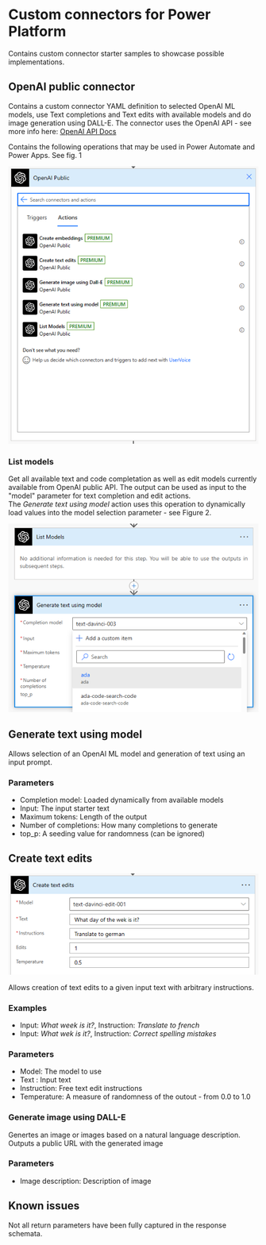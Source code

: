 # Custom connectors for Power Platform

Contains custom connector starter samples to showcase possible implementations.

## OpenAI public connector

Contains a custom connector YAML definition to selected OpenAI ML models, use Text completions and Text edits with available models and do image generation using DALL-E.
The connector uses the OpenAI API - see more info here: [OpenAI API Docs](https://platform.openai.com/docs/introduction/overview)

Contains the following operations that may be used in Power Automate and Power Apps. See fig. 1  

![Figure 1 - Connector actions](https://github.com/aschauera/PowerPlatform/blob/master/Custom%20Connectors/img/OpenAIPublicConnector_Actions.png)  

### List models
Get all available text and code completation as well as edit models currently available from OpenAI public API.
The output can be used as input to the "model" parameter for text completion and edit actions.  
The *Generate text using model* action uses this operation to dynamically load values into the model selection parameter - see Figure 2.

![Figure 2 - Dynamically loaded models for model parameter](https://github.com/aschauera/PowerPlatform/blob/master/Custom%20Connectors/img/OpenAIPublicConnector_Models.png)  


## Generate text using model
Allows selection of an OpenAI ML model and generation of text using an input prompt.
### Parameters
- Completion model: Loaded dynamically from available models
- Input: The input starter text 
- Maximum tokens: Length of the output
- Number of completions: How many completions to generate
- top_p: A seeding value for randomness (can be ignored)

## Create text edits

![Figure 3 - Text edits](https://github.com/aschauera/PowerPlatform/blob/master/Custom%20Connectors/img/OpenAIPublicConnector_GenerateTextEdit.png)  

Allows creation of text edits to a given input text with arbitrary instructions.  
### Examples
- Input: *What week is it?*, Instruction: *Translate to french*
- Input: *What wek is it?*, Instruction: *Correct spelling mistakes*
### Parameters
- Model: The model to use
- Text : Input text
- Instruction: Free text edit instructions
- Temperature: A measure of randomness of the outout - from 0.0 to 1.0

### Generate image using DALL-E
Genertes an image or images based on a natural language description. Outputs a public URL with the generated image

### Parameters
- Image description: Description of image


## Known issues
Not all return parameters have been fully captured in the response schemata.